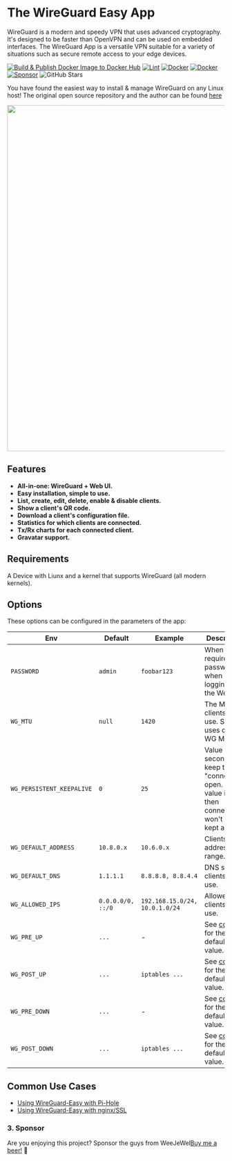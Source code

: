 # The WireGuard Easy App
WireGuard is a modern and speedy VPN that uses advanced cryptography. It's designed to be faster than OpenVPN and can be used on embedded interfaces. The WireGuard App is a versatile VPN suitable for a variety of situations such as secure remote access to your edge devices.

[![Build & Publish Docker Image to Docker Hub](https://github.com/WeeJeWel/wg-easy/actions/workflows/deploy.yml/badge.svg?branch=production)](https://github.com/WeeJeWel/wg-easy/actions/workflows/deploy.yml)
[![Lint](https://github.com/WeeJeWel/wg-easy/actions/workflows/lint.yml/badge.svg?branch=master)](https://github.com/WeeJeWel/wg-easy/actions/workflows/lint.yml)
[![Docker](https://img.shields.io/docker/v/weejewel/wg-easy/latest)](https://hub.docker.com/r/weejewel/wg-easy)
[![Docker](https://img.shields.io/docker/pulls/weejewel/wg-easy.svg)](https://hub.docker.com/r/weejewel/wg-easy)
[![Sponsor](https://img.shields.io/github/sponsors/weejewel)](https://github.com/sponsors/WeeJeWel)
![GitHub Stars](https://img.shields.io/github/stars/weejewel/wg-easy)

You have found the easiest way to install & manage WireGuard on any Linux host!
The original open source repository and the author can be found [here](https://github.com/WeeJeWel/wg-easy)

<p align="center">
  <img src="https://raw.githubusercontent.com/WeeJeWel/wg-easy/master/assets/screenshot.png" width="802" />
</p>

## Features

- **All-in-one: WireGuard + Web UI.**
- **Easy installation, simple to use.**
- **List, create, edit, delete, enable & disable clients.**
- **Show a client's QR code.**
- **Download a client's configuration file.**
- **Statistics for which clients are connected.**
- **Tx/Rx charts for each connected client.**
- **Gravatar support.**

## Requirements
A Device with Liunx and a kernel that supports WireGuard (all modern kernels).


## Options
These options can be configured in the parameters of the app:

| Env | Default | Example | Description |
| - | - | - | - |
| `PASSWORD` | `admin` | `foobar123` | When set, requires a password when logging in to the Web UI. |
| `WG_MTU` | `null` | `1420` | The MTU the clients will use. Server uses default WG MTU. |
| `WG_PERSISTENT_KEEPALIVE` | `0` | `25` | Value in seconds to keep the "connection" open. If this value is 0, then connections won't be kept alive. |
| `WG_DEFAULT_ADDRESS` | `10.8.0.x` | `10.6.0.x` | Clients IP address range. |
| `WG_DEFAULT_DNS` | `1.1.1.1` | `8.8.8.8, 8.8.4.4` | DNS server clients will use. |
| `WG_ALLOWED_IPS` | `0.0.0.0/0, ::/0` | `192.168.15.0/24, 10.0.1.0/24` | Allowed IPs clients will use. |
| `WG_PRE_UP` | `...` | - | See [config.js](https://github.com/WeeJeWel/wg-easy/blob/master/src/config.js#L19) for the default value. |
| `WG_POST_UP` | `...` | `iptables ...` | See [config.js](https://github.com/WeeJeWel/wg-easy/blob/master/src/config.js#L20) for the default value. |
| `WG_PRE_DOWN` | `...` | - | See [config.js](https://github.com/WeeJeWel/wg-easy/blob/master/src/config.js#L27) for the default value. |
| `WG_POST_DOWN` | `...` | `iptables ...` | See [config.js](https://github.com/WeeJeWel/wg-easy/blob/master/src/config.js#L28) for the default value. |


## Common Use Cases

* [Using WireGuard-Easy with Pi-Hole](https://github.com/WeeJeWel/wg-easy/wiki/Using-WireGuard-Easy-with-Pi-Hole)
* [Using WireGuard-Easy with nginx/SSL](https://github.com/WeeJeWel/wg-easy/wiki/Using-WireGuard-Easy-with-nginx-SSL)

### 3. Sponsor
Are you enjoying this project? Sponsor the guys from WeeJeWel[Buy me a beer!](https://github.com/sponsors/WeeJeWel) 🍻